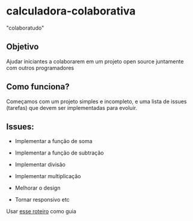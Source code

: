 # calculadora-colaborativa
"colaboratudo"

## Objetivo

Ajudar iniciantes a colaborarem em um projeto open source juntamente com outros programadores

## Como funciona?

Começamos com um projeto simples e incompleto, e uma lista de issues (tarefas) que devem ser implementadas para evoluir.

## Issues:

- Implementar a função de soma
- Implementar a função de subtração
- Implementar divisão
- Implementar multiplicação

- Melhorar o design
- Tornar responsivo
etc

Usar [esse roteiro](https://github.com/florinpop17/app-ideas/blob/master/Projects/1-Beginner/Calculator-App.md) como guia
